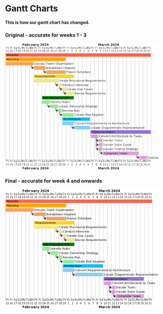 # Gantt Charts

#### This is how our gantt chart has changed.

### Original - accurate for weeks 1 - 3
![orginal gantt chart](OriginalGantt.png)

### Final - accurate for week 4 and onwards
![final gantt chart](FinalGantt.png)
